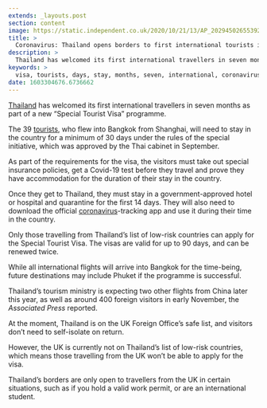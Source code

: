 ```yaml
--- 
extends: _layouts.post 
section: content 
image: https://static.independent.co.uk/2020/10/21/13/AP_20294502655392.jpg 
title: > 
  Coronavirus: Thailand opens borders to first international tourists in seven months 
description: > 
  Thailand has welcomed its first international travellers in seven months as part of a new “Special Tourist Visa” programme.Once they get to Thailand, they must stay in a government-approved hotel or hospital and quarantine for the first 14 days.Only those travelling from Thailand’s list of low-risk countries can apply for the Special Tourist Visa.While all international flights will arrive into Bangkok for the time-being, future destinations may include Phuket if the programme is successful.At the moment, Thailand is on the UK Foreign Office’s safe list, and visitors don’t need to self-isolate on return. 
keywords: > 
  visa, tourists, days, stay, months, seven, international, coronavirus, borders, opens, uk, list, special, thailand, travelling, visitors, need 
date: 1603304676.6736662 
--- 
```

<div><p class="sc-pHJJA iocNwz above-article-prompt-donations"></p><p><a href="/topic/thailand">Thailand</a> has welcomed its first international travellers in seven months as part of a new &#8220;Special Tourist Visa&#8221; programme.</p><p>The 39 <a href="/topic/tourists">tourists</a>, who flew into Bangkok from Shanghai, will need to stay in the country for a minimum of 30 days under the rules of the special initiative, which was approved by the Thai cabinet in September.</p><p></p><p>As part of the requirements for the visa, the visitors must take out special insurance policies, get a Covid-19 test before they travel and prove they have accommodation for the duration of their stay in the country.</p><p id="article-im-prompt"></p><p>Once they get to Thailand, they must stay in a government-approved hotel or hospital and quarantine for the first 14 days. They will also need to download the official <a href="/topic/coronavirus">coronavirus</a>-tracking app and use it during their time in the country.</p><p></p><p></p><p>Only those travelling from Thailand&#8217;s list of low-risk countries can apply for the Special Tourist Visa. The visas are valid for up to 90 days, and can be renewed twice.</p><p>While all international flights will arrive into Bangkok for the time-being, future destinations may include Phuket if the programme is successful.</p><p id="taboola-carousel-thumbnails"></p><p>Thailand&#8217;s tourism ministry is expecting two other flights from China later this year, as well as around 400 foreign visitors in early November, the <i>Associated Press</i> reported.</p><p>At the moment, Thailand is on the UK Foreign Office&#8217;s safe list, and visitors don&#8217;t need to self-isolate on return.</p><p>However, the UK is currently not on Thailand&#8217;s list of low-risk countries, which means those travelling from the UK won&#8217;t be able to apply for the visa.</p><p>Thailand&#8217;s borders are only open to travellers from the UK in certain situations, such as if you hold a valid work permit, or are an international student.</p><p class="sc-ptCms fzKffT"></p></div>